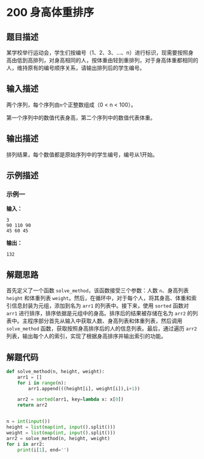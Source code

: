 # 200 身高体重排序

## 题目描述

某学校举行运动会，学生们按编号（1、2、3、...、n）进行标识，现需要按照身高由低到高排列，对身高相同的人，按体重由轻到重排列，对于身高体重都相同的人，维持原有的编号顺序关系，请输出排列后的学生编号。

## 输入描述

两个序列，每个序列由`n`个正整数组成（0 < n < 100）。

第一个序列中的数值代表身高，第二个序列中的数值代表体重。

## 输出描述

排列结果，每个数值都是原始序列中的学生编号，编号从1开始。

## 示例描述

### 示例一

**输入：**

```text
3
90 110 90 
45 60 45
```

**输出：**

```text
132
```

## 解题思路

首先定义了一个函数 `solve_method`，该函数接受三个参数：人数 `n`、身高列表 `height` 和体重列表 `weight`。然后，在循环中，对于每个人，将其身高、体重和索引信息封装为元组，添加到名为 `arr1` 的列表中。接下来，使用 `sorted` 函数对 `arr1` 进行排序，排序依据是元组中的身高。排序后的结果被存储在名为 `arr2` 的列表中。主程序部分首先从输入中获取人数、身高列表和体重列表，然后调用 `solve_method` 函数，获取按照身高排序后的人的信息列表。最后，通过遍历 `arr2` 列表，输出每个人的索引，实现了根据身高排序并输出索引的功能。

## 解题代码

```python
def solve_method(n, height, weight):
    arr1 = []
    for i in range(n):
        arr1.append(((height[i], weight[i]),i+1))

    arr2 = sorted(arr1, key=lambda x: x[0])
    return arr2


n = int(input())
height = list(map(int, input().split()))
weight = list(map(int, input().split()))
arr2 = solve_method(n, height, weight)
for i in arr2:
    print(i[1], end='')
                                         
```

